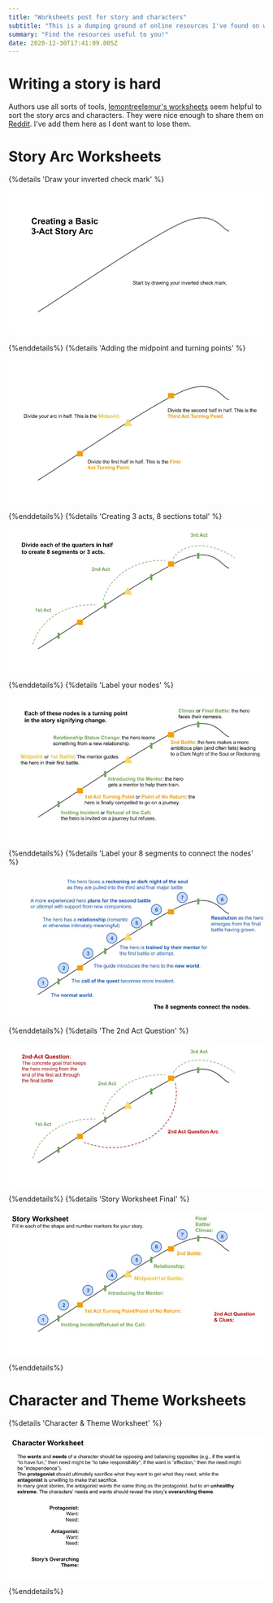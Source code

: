 ```yaml
---
title: "Worksheets post for story and characters"
subtitle: "This is a dumping ground of online resources I've found on writing stories"
summary: "Find the resources useful to you!"
date: 2020-12-30T17:41:09.005Z
---
```


# Writing a story is hard

Authors use all sorts of tools, [lemontreelemur's worksheets] seem helpful to sort the story arcs and characters.  They were nice enough to share them on [Reddit].  I've add them here as I dont want to lose them.

# Story Arc Worksheets

{%details 'Draw your inverted check mark' %}

![](./01-story-step.jpg)

{%enddetails%}
{%details 'Adding the midpoint and turning points' %}

![](./02-story-step.jpg)

{%enddetails%}
{%details 'Creating 3 acts, 8 sections total' %}

![](./03-story-step.jpg)

{%enddetails%}
{%details 'Label your nodes' %}

![](./04-story-step.jpg)

{%enddetails%}
{%details 'Label your 8 segments to connect the nodes' %}

![](./05-story-step.jpg)

{%enddetails%}
{%details 'The 2nd Act Question' %}

![](./06-story-step.jpg)

{%enddetails%}
{%details 'Story Worksheet Final' %}

![](./07-story-step.jpg)

{%enddetails%}

# Character and Theme Worksheets

{%details 'Character & Theme Worksheet' %}

![](./01-character-step.jpg)

{%enddetails%}


[lemontreelemur's worksheets]: https://www.reddit.com/r/writing/comments/kmuoao/basic_worksheets_for_story_character_craft/
[Reddit]: https://www.reddit.com/r/writing/comments/kmuoao/basic_worksheets_for_story_character_craft/